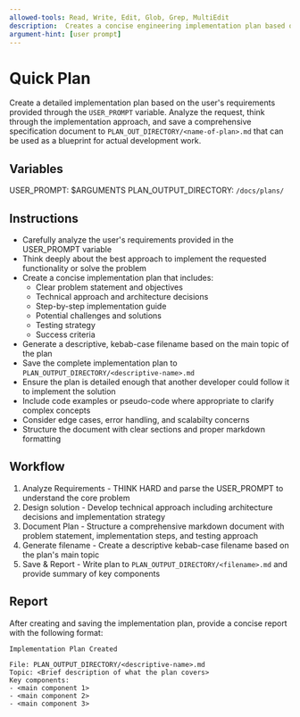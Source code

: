 ```yaml
---
allowed-tools: Read, Write, Edit, Glob, Grep, MultiEdit
description:  Creates a concise engineering implementation plan based on user requirements and saves it to plans directory.
argument-hint: [user prompt]
---
```


# Quick Plan

Create a detailed implementation plan based on the user's requirements provided through the `USER_PROMPT` variable. Analyze the request, think through the implementation approach, and save a comprehensive specification document to `PLAN_OUT_DIRECTORY/<name-of-plan>.md` that can be used as a blueprint for actual development work.

## Variables 

USER_PROMPT: $ARGUMENTS
PLAN_OUTPUT_DIRECTORY: `/docs/plans/`

## Instructions

- Carefully analyze the user's requirements provided in the USER_PROMPT variable
- Think deeply about the best approach to implement the requested functionality or solve the problem
- Create a concise implementation plan that includes:
    - Clear problem statement and objectives
    - Technical approach and architecture decisions
    - Step-by-step implementation guide
    - Potential challenges and solutions
    - Testing strategy
    - Success criteria
- Generate a descriptive, kebab-case filename based on the main topic of the plan
- Save the complete implementation plan to `PLAN_OUTPUT_DIRECTORY/<descriptive-name>.md`
- Ensure the plan is detailed enough that another developer could follow it to implement the solution
- Include code examples or pseudo-code where appropriate to clarify complex concepts
- Consider edge cases, error handling, and scalabilty concerns
- Structure the document with clear sections and proper markdown formatting

## Workflow

1. Analyze Requirements - THINK HARD and parse the USER_PROMPT to understand the core problem
2. Design solution - Develop technical approach including architecture decisions and implementation strategy
3. Document Plan - Structure a comprehensive markdown document with problem statement, implementation steps, and testing approach
4. Generate filename - Create a descriptive kebab-case filename based on the plan's main topic
5. Save & Report - Write plan to `PLAN_OUTPUT_DIRECTORY/<filename>.md` and provide summary of key components

## Report 

After creating and saving the implementation plan, provide a concise report with the following format: 

```
Implementation Plan Created

File: PLAN_OUTPUT_DIRECTORY/<descriptive-name>.md
Topic: <Brief description of what the plan covers>
Key components: 
- <main component 1>
- <main component 2>
- <main component 3>
```
